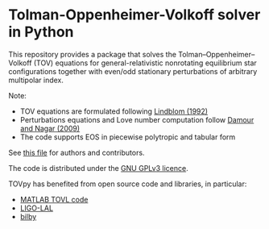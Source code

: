 # Tolman-Oppenheimer-Volkoff solver in Python

This repository provides a package that solves the
Tolman–Oppenheimer–Volkoff (TOV) equations for general-relativistic
nonrotating equilibrium star configurations together with even/odd
stationary perturbations of arbitrary multipolar index. 

Note:
- TOV equations are formulated following [Lindblom
(1992)](https://articles.adsabs.harvard.edu/pdf/1992ApJ...398..569L) 
- Perturbations equations and Love number computation follow [Damour
and Nagar (2009)](https://doi.org/10.1103/PhysRevD.80.084035) 
- The code supports EOS in piecewise polytropic and tabular form

See [this file](AUTHORS.md) for authors and contributors.

The code is distributed under the [GNU GPLv3
licence](https://www.gnu.org/licenses/gpl-3.0.en.html). 

TOVpy has benefited from open source code and libraries, in particular:

 * [MATLAB TOVL code](https://bitbucket.org/bernuzzi/tov) 
 * [LIGO-LAL](https://lscsoft.docs.ligo.org/lalsuite/lalsimulation)
 * [bilby](https://lscsoft.docs.ligo.org/bilby)

